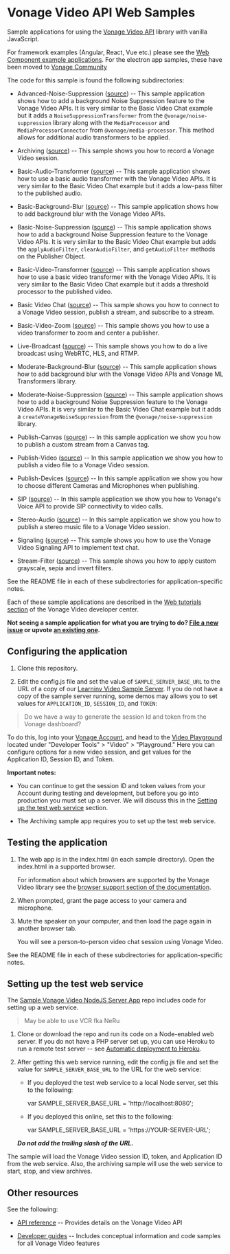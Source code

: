 # Vonage Video API Web Samples

Sample applications for using the [Vonage Video API](https://developer.vonage.com/en/video/client-sdks/web) library with vanilla JavaScript.

For framework examples (Angular, React, Vue etc.) please see the [Web Component example applications](https://github.com/Vonage-Community/web_components-video_api-javascript/tree/main/examples).
For the electron app samples, these have been moved to [Vonage Community](https://github.com/Vonage-Community/sample-video-electron-app)

The code for this sample is found the following subdirectories:

* Advanced-Noise-Suppression ([source](https://github.com/vonage-community/video-api-web-samples/tree/main/Advanced-Noise-Suppression)) -- This sample application shows how to add a background Noise Suppression feature to the Vonage Video APIs. It is very similar to the Basic Video Chat example but it adds a `NoiseSuppressionTransformer` from the `@vonage/noise-suppression` library along with the `MediaProcessor` and `MediaProcessorConnector` from `@vonage/media-processor`. This method allows for additional audio transformers to be applied.

* Archiving ([source](https://github.com/vonage-community/video-api-web-samples/tree/main/Archiving)) -- This sample shows you how to record a Vonage Video session.

* Basic-Audio-Transformer ([source](https://github.com/vonage-community/video-api-web-samples/tree/main/Basic-Audio-Transformer)) -- This sample application shows how to use a basic audio transformer with the Vonage Video APIs. It is very similar to the Basic Video Chat example but it adds a low-pass filter to the published audio.

* Basic-Background-Blur ([source](https://github.com/vonage-community/video-api-web-samples/tree/main/Basic-Background-Blur)) -- This sample application shows how to add background blur with the Vonage Video APIs.

* Basic-Noise-Suppression ([source](https://github.com/vonage-community/video-api-web-samples/tree/main/Basic-Noise-Suppression)) -- This sample application shows how to add a background Noise Suppression feature to the Vonage Video APIs. It is very similar to the Basic Video Chat example but adds the `applyAudioFilter`, `clearAudioFilter`, and `getAudioFilter` methods on the Publisher Object.

* Basic-Video-Transformer ([source](https://github.com/vonage-community/video-api-web-samples/tree/main/Basic-Video-Transformer)) -- This sample application shows how to use a basic video transformer with the Vonage Video APIs. It is very similar to the Basic Video Chat example but it adds a threshold processor to the published video.

* Basic Video Chat ([source](https://github.com/vonage-community/video-api-web-samples/tree/main/Basic%20Video%20Chat)) -- This sample shows you how to connect to a Vonage Video session, publish a stream, and
  subscribe to a stream.

* Basic-Video-Zoom ([source](https://github.com/vonage-community/video-api-web-samples/tree/main/Basic-Video-Zoom)) -- This sample shows you how to use a video transformer to zoom and center a publisher.

* Live-Broadcast ([source](https://github.com/Vonage-Community/video-api-web-samples/tree/main/Live-Broadcast)) -- This sample shows you how to do a live broadcast using WebRTC, HLS, and RTMP.

* Moderate-Background-Blur ([source](https://github.com/vonage-community/video-api-web-samples/tree/main/Moderate-Background-Blur)) -- This sample application shows how to add background blur with the Vonage Video APIs and Vonage ML Transformers library.

* Moderate-Noise-Suppression ([source](https://github.com/vonage-community/video-api-web-samples/tree/main/Moderate-Noise-Suppression)) -- This sample application shows how to add a background Noise Suppression feature to the Vonage Video APIs. It is very similar to the Basic Video Chat example but it adds a `createVonageNoiseSuppression` from the `@vonage/noise-suppression` library.

* Publish-Canvas ([source](https://github.com/vonage-community/video-api-web-samples/tree/main/Publish-Canvas)) -- In this sample application we show you how to publish a custom stream from a Canvas tag.

* Publish-Video ([source](https://github.com/vonage-community/video-api-web-samples/tree/main/Publish-Video)) -- In this sample application we show you how to publish a video file to a Vonage Video session.

* Publish-Devices ([source](https://github.com/vonage-community/video-api-web-samples/tree/main/Publish-Devices)) -- In this sample application we show you how to choose different Cameras and Microphones when publishing.

* SIP ([source](https://github.com/vonage-community/video-api-web-samples/tree/main/SIP)) -- In this sample application we show you how to Vonage's Voice API to provide SIP connectivity to video calls.

* Stereo-Audio ([source](https://github.com/vonage-community/video-api-web-samples/tree/main/Stereo-Audio)) -- In this sample application we show you how to publish a stereo music file to a Vonage Video session.

* Signaling ([source](https://github.com/vonage-community/video-api-web-samples/tree/main/Signaling)) -- This sample shows you how to use the Vonage Video Signaling API to implement text chat.

* Stream-Filter ([source](https://github.com/vonage-community/video-api-web-samples/tree/main/Stream-Filter)) -- This sample shows you how to apply custom grayscale, sepia and invert filters.

See the README file in each of these subdirectories for application-specific notes.

Each of these sample applications are described in the [Web tutorials
section](https://developer.vonage.com/en/video/overview) of the Vonage Video developer center.

**Not seeing a sample application for what you are trying to do? [File a new issue](https://github.com/vonage-community/video-api-web-samples/issues/new?labels=new%20sample%20request) or upvote [an existing one](https://github.com/vonage-community/video-api-web-samples/labels/new%20sample%20request).**

## Configuring the application

1. Clone this repository.

2. Edit the config.js file and set the value of `SAMPLE_SERVER_BASE_URL` to the URL of a copy of our [Learninv Video Sample Server](https://github.com/Vonage-Community/sample-video-node-learning_server/). If you do not have a copy of the sample server running, some demos may allows you to set values for `APPLICATION_ID`, `SESSION_ID`, and `TOKEN`:

> Do we have a way to generate the session Id and token from the Vonage dashboard?

   To do this, log into your [Vonage Account](https://dashboard.nexmo.com), and head to the [Video Playground](https://tools.vonage.com/video/playground/) located under "Developer Tools" > "Video" > "Playground." Here you can configure options for a new video session, and get values for the Application ID, Session ID, and Token.

**Important notes:**

* You can continue to get the session ID and token values from your Account during testing and
  development, but before you go into production you must set up a server. We will discuss this
  in the [Setting up the test web service](#setting-up-the-test-web-service) section.

* The Archiving sample app requires you to set up the test web service.

## Testing the application

1. The web app is in the index.html (in each sample directory). Open the index.html in a supported browser.

   For information about which browsers are supported by the Vonage Video library see the [browser support section of the documentation](https://developer.vonage.com/en/video/client-sdks/web).

2. When prompted, grant the page access to your camera and microphone.

3. Mute the speaker on your computer, and then load the page again in another browser tab.

   You will see a person-to-person video chat session using Vonage Video.

See the README file in each of these subdirectories for application-specific notes.


## Setting up the test web service

The [Sample Vonage Video NodeJS Server App](https://github.com/Vonage-Community/sample-video-node-learning_server/) repo includes code for
setting up a web service.

> May be able to use VCR fka NeRu

1. Clone or download the repo and run its code on a Node-enabled web server. If you do not have a
   PHP server set up, you can use Heroku to run a remote test server -- see [Automatic deployment
   to Heroku](https://github.com/Vonage-Community/sample-video-node-learning_server#automatic-deployment-to-heroku).

2. After getting this web service running, edit the config.js file and set the value for
   `SAMPLE_SERVER_BASE_URL` to the URL for the web service:

    * If you deployed the test web service to a local Node server, set this to the following:

      var SAMPLE_SERVER_BASE_URL = 'http://localhost:8080';

    * If you deployed this online, set this to the following:

      var SAMPLE_SERVER_BASE_URL = 'https://YOUR-SERVER-URL';

   ***Do not add the trailing slash of the URL.***

The sample will load the Vonage Video session ID, token, and Application ID from the web service. Also,
the archiving sample will use the web service to start, stop, and view archives.

## Other resources

See the following:

* [API reference](https://developer.vonage.com/en/video/client-sdks/web) -- Provides details on
  the Vonage Video API

* [Developer guides](https://developer.vonage.com/en/video/overview/) -- Includes conceptual information and
  code samples for all Vonage Video features
